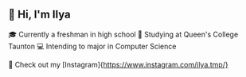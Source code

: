 ## 👋 Hi, I'm Ilya
🎓 Currently a freshman in high school
🏫 Studying at Queen's College Taunton
💻 Intending to major in Computer Science

📸 Check out my [Instagram]{https://www.instagram.com/ilya.tmp/}
